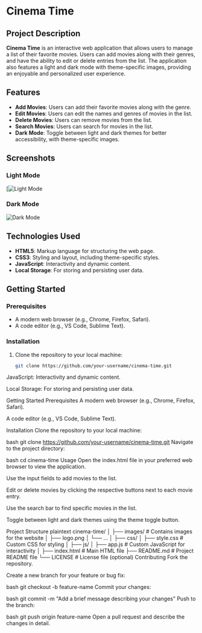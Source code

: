 # Cinema Time

## Project Description
**Cinema Time** is an interactive web application that allows users to manage a list of their favorite movies. Users can add movies along with their genres, and have the ability to edit or delete entries from the list. The application also features a light and dark mode with theme-specific images, providing an enjoyable and personalized user experience.

## Features
- **Add Movies**: Users can add their favorite movies along with the genre.
- **Edit Movies**: Users can edit the names and genres of movies in the list.
- **Delete Movies**: Users can remove movies from the list.
- **Search Movies**: Users can search for movies in the list.
- **Dark Mode**: Toggle between light and dark themes for better accessibility, with theme-specific images.

## Screenshots
### Light Mode
[![Light Mode](Screenshot2024-12-2820141335.png)

### Dark Mode
![Dark Mode](images/dark-mode.png)

## Technologies Used
- **HTML5**: Markup language for structuring the web page.
- **CSS3**: Styling and layout, including theme-specific styles.
- **JavaScript**: Interactivity and dynamic content.
- **Local Storage**: For storing and persisting user data.

## Getting Started
### Prerequisites
- A modern web browser (e.g., Chrome, Firefox, Safari).
- A code editor (e.g., VS Code, Sublime Text).

### Installation
1. Clone the repository to your local machine:
   ```bash
   git clone https://github.com/your-username/cinema-time.git


JavaScript: Interactivity and dynamic content.

Local Storage: For storing and persisting user data.

Getting Started
Prerequisites
A modern web browser (e.g., Chrome, Firefox, Safari).

A code editor (e.g., VS Code, Sublime Text).

Installation
Clone the repository to your local machine:

bash
git clone https://github.com/your-username/cinema-time.git
Navigate to the project directory:

bash
cd cinema-time
Usage
Open the index.html file in your preferred web browser to view the application.

Use the input fields to add movies to the list.

Edit or delete movies by clicking the respective buttons next to each movie entry.

Use the search bar to find specific movies in the list.

Toggle between light and dark themes using the theme toggle button.

Project Structure
plaintext
cinema-time/
│
├── images/                 # Contains images for the website
│   ├── logo.png
│   └── ...
│
├── css/
│   ├── style.css           # Custom CSS for styling
│
├── js/
│   ├── app.js              # Custom JavaScript for interactivity
│
├── index.html              # Main HTML file
├── README.md               # Project README file
└── LICENSE                 # License file (optional)
Contributing
Fork the repository.

Create a new branch for your feature or bug fix:

bash
git checkout -b feature-name
Commit your changes:

bash
git commit -m "Add a brief message describing your changes"
Push to the branch:

bash
git push origin feature-name
Open a pull request and describe the changes in detail.
